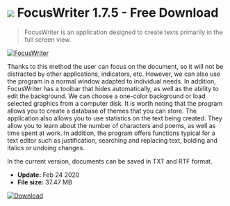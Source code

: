 # ![](https://cdn.softexe.net/static/icon/win.gif) FocusWriter 1.7.5 - Free Download

> FocusWriter is an application designed to create texts primarily in the full screen view.

[![FocusWriter](https://gallery.dpcdn.pl/imgc/Tools/1118/g_-_420x350_1.5_-_x20100924153108.png)](https://softexe.net/win/system/text-editors/focuswriter:hafe.html)

Thanks to this method the user can focus on the document, so it will not be distracted by other applications, indicators, etc. However, we can also use the program in a normal window adapted to individual needs. In addition, FocusWriter has a toolbar that hides automatically, as well as the ability to edit the background. We can choose a one-color background or load selected graphics from a computer disk. It is worth noting that the program allows you to create a database of themes that you can store. The application also allows you to use statistics on the text being created. They allow you to learn about the number of characters and poems, as well as time spent at work. In addition, the program offers functions typical for a text editor such as justification, searching and replacing text, bolding and italics or undoing changes. 
 
 In the current version, documents can be saved in TXT and RTF format.


- **Update:** Feb 24 2020
- **File size:** 37.47 MB

[![Download](https://cdn.softexe.net/static/img/download.png)](https://softexe.net/win/system/text-editors/focuswriter:hafe.html)

